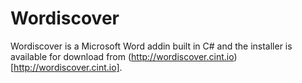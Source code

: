# Wordiscover
Wordiscover is a Microsoft Word addin built in C# and the installer is available for download from (http://wordiscover.cint.io)[http://wordiscover.cint.io].
